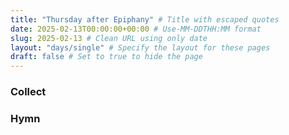 ```yaml
---
title: "Thursday after Epiphany" # Title with escaped quotes
date: 2025-02-13T00:00:00+00:00 # Use-MM-DDTHH:MM format
slug: 2025-02-13 # Clean URL using only date
layout: "days/single" # Specify the layout for these pages
draft: false # Set to true to hide the page
---
```


### Collect


### Hymn